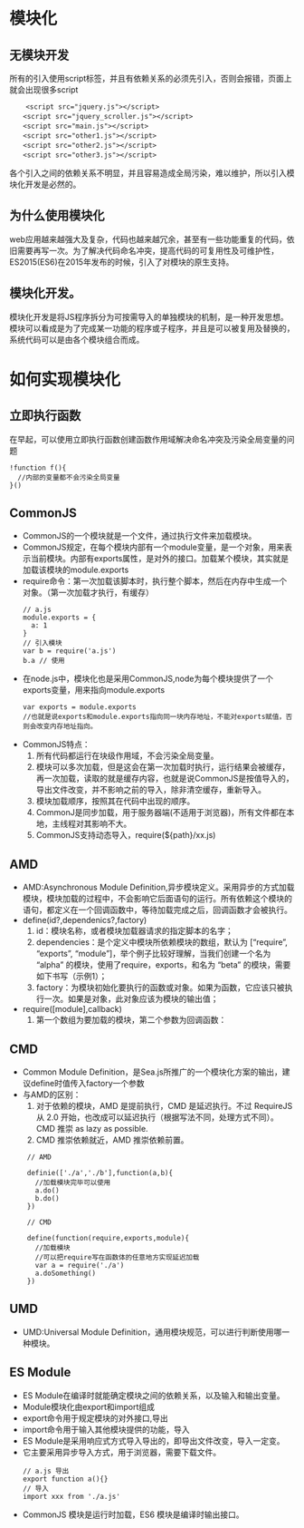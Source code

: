 # 模块化

## 无模块开发

所有的引入使用script标签，并且有依赖关系的必须先引入，否则会报错，页面上就会出现很多script
```
    <script src="jquery.js"></script>
　　<script src="jquery_scroller.js"></script>
　　<script src="main.js"></script>
　　<script src="other1.js"></script>
　　<script src="other2.js"></script>
　　<script src="other3.js"></script>
```
各个引入之间的依赖关系不明显，并且容易造成全局污染，难以维护，所以引入模块化开发是必然的。


## 为什么使用模块化

web应用越来越强大及复杂，代码也越来越冗余，甚至有一些功能重复的代码，依旧需要再写一次。为了解决代码命名冲突，提高代码的可复用性及可维护性，ES2015(ES6)在2015年发布的时候，引入了对模块的原生支持。

## 模块化开发。

模块化开发是将JS程序拆分为可按需导入的单独模块的机制，是一种开发思想。模块可以看成是为了完成某一功能的程序或子程序，并且是可以被复用及替换的，系统代码可以是由各个模块组合而成。

# 如何实现模块化

## 立即执行函数

在早起，可以使用立即执行函数创建函数作用域解决命名冲突及污染全局变量的问题
```
!function f(){
  //内部的变量都不会污染全局变量
}()
```

## CommonJS

- CommonJS的一个模块就是一个文件，通过执行文件来加载模块。
- CommonJS规定，在每个模块内部有一个module变量，是一个对象，用来表示当前模块。内部有exports属性，是对外的接口。加载某个模块，其实就是加载该模块的module.exports
- require命令：第一次加载该脚本时，执行整个脚本，然后在内存中生成一个对象。（第一次加载才执行，有缓存）
  ```
  // a.js
  module.exports = {
    a: 1
  }
  // 引入模块
  var b = require('a.js')
  b.a // 使用
  ```
- 在node.js中，模块化也是采用CommonJS,node为每个模块提供了一个exports变量，用来指向module.exports
  ```
  var exports = module.exports
  //也就是说exports和module.exports指向同一块内存地址，不能对exports赋值，否则会改变内存地址指向。
  ```
- CommonJS特点：
  1. 所有代码都运行在块级作用域，不会污染全局变量。
  2. 模块可以多次加载，但是这会在第一次加载时执行，运行结果会被缓存，再一次加载，读取的就是缓存内容，也就是说CommonJS是按值导入的，导出文件改变，并不影响之前的导入，除非清空缓存，重新导入。
  3. 模块加载顺序，按照其在代码中出现的顺序。
  4. CommonJ是同步加载，用于服务器端(不适用于浏览器)，所有文件都在本地，主线程对其影响不大。
  5. CommonJS支持动态导入，require(${path}/xx.js)

## AMD

- AMD:Asynchronous Module Definition,异步模块定义。采用异步的方式加载模块，模块加载的过程中，不会影响它后面语句的运行。所有依赖这个模块的语句，都定义在一个回调函数中，等待加载完成之后，回调函数才会被执行。
- define(id?,dependenics?,factory)
  1. id：模块名称，或者模块加载器请求的指定脚本的名字；
  2. dependencies：是个定义中模块所依赖模块的数组，默认为 [“require”, “exports”, “module”]，举个例子比较好理解，当我们创建一个名为 “alpha” 的模块，使用了require，exports，和名为 “beta” 的模块，需要如下书写（示例1）；
  3. factory：为模块初始化要执行的函数或对象。如果为函数，它应该只被执行一次。如果是对象，此对象应该为模块的输出值；
- require([module],callback)
  1. 第一个数组为要加载的模块，第二个参数为回调函数：

## CMD

- Common Module Definition，是Sea.js所推广的一个模块化方案的输出，建议define时值传入factory一个参数
- 与AMD的区别：
  1. 对于依赖的模块，AMD 是提前执行，CMD 是延迟执行。不过 RequireJS 从 2.0 开始，也改成可以延迟执行（根据写法不同，处理方式不同）。CMD 推崇 as lazy as possible.
  2. CMD 推崇依赖就近，AMD 推崇依赖前置。
   ```
    // AMD

    definie(['./a','./b'],function(a,b){
      //加载模块完毕可以使用
      a.do()
      b.do()
    })

    // CMD

    define(function(require,exports,module){
      //加载模块
      //可以把require写在函数体的任意地方实现延迟加载
      var a = require('./a')
      a.doSomething()
    })
   ```

## UMD

- UMD:Universal Module Definition，通用模块规范，可以进行判断使用哪一种模块。

## ES Module

- ES Module在编译时就能确定模块之间的依赖关系，以及输入和输出变量。
- Module模块化由export和import组成
- export命令用于规定模块的对外接口,导出
- import命令用于输入其他模块提供的功能，导入
- ES Module是采用响应式方式导入导出的，即导出文件改变，导入一定变。
- 它主要采用异步导入方式，用于浏览器，需要下载文件。
  ```
  // a.js 导出
  export function a(){}
  // 导入
  import xxx from './a.js'
  ```
- CommonJS 模块是运行时加载，ES6 模块是编译时输出接口。


